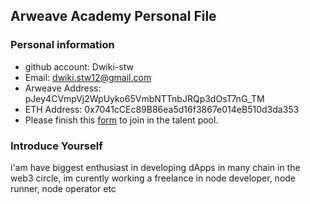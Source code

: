 ## Arweave Academy Personal File

### Personal information

- github account: Dwiki-stw
- Email: dwiki.stw12@gmail.com
- Arweave Address: pJey4CVmpVj2WpUyko65VmbNTTnbJRQp3dOsT7nG_TM
- ETH Address: 0x7041cCEc89B86ea5d16f3867e014eB510d3da353
- Please finish this [form](https://docs.google.com/forms/d/e/1FAIpQLSfWA5fIIcBgmRppm3jNz5vmf9Mai_QMVil-2pO4r7YKn_Zhtw/viewform?usp=sf_link) to join in the talent pool.

### Introduce Yourself
 i'am have biggest enthusiast in developing dApps in many chain in the web3 circle, im curently working a freelance in node developer, node runner, node operator etc
